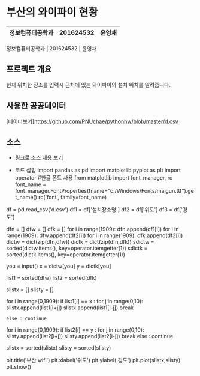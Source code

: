 # 부산의 와이파이 현황

정보컴퓨터공학과 | 201624532 | 윤영채
---- | ---- | ---- 

정보컴퓨터공학과 | 201624532 | 윤영채


## 프로젝트 개요
현재 위치한 장소를 입력시 근처에 있는 와이파이의 설치 위치를 알려줍니다.

## 사용한 공공데이터 
[데이터보기]https://github.com/PNUchae/pythonhw/blob/master/d.csv

## 소스
* [링크로 소스 내용 보기](https://github.com/cybermin/python2019/blob/master/tes.py) 

* 코드 삽입
import pandas as pd
import matplotlib.pyplot as plt
import operator
#한글 폰트 사용
from matplotlib import font_manager, rc
font_name = font_manager.FontProperties(fname="c:/Windows/Fonts/malgun.ttf").get_name()
rc('font', family=font_name)

df = pd.read_csv('d.csv')
df1 = df['설치장소명']
df2 = df['위도']
df3 = df['경도']



dfn = []
dfw = []
dfk = []
for i in range(1909):
    dfn.append(df1[i])
for i in range(1909):
    dfw.append(df2[i])
for i in range(1909):
    dfk.append(df3[i])
dictw = dict(zip(dfn,dfw))
dictk = dict(zip(dfn,dfk))
sdictw = sorted(dictw.items(), key=operator.itemgetter(1))
sdictk = sorted(dictk.items(), key=operator.itemgetter(1))

you = input()
x = dictw[you]
y = dictk[you]

list1 = sorted(dfw)
list2 = sorted(dfk)


slistx = []
slisty = []

for i in range(0,1909):
    if list1[i] == x :
        for j in range(0,10):
            slistx.append(list1[i+j])
            slistx.append(list1[i-j])
        break

    else : continue


for i in range(0,1909):
    if list2[i] == y :
        for j in range(0,10):
            slisty.append(list2[i+j])
            slisty.append(list2[i-j])
        break
    else : continue

slistx = sorted(slistx)
slisty = sorted(slisty)


plt.title('부산 wifi')
plt.xlabel('위도')
plt.ylabel('경도')
plt.plot(slistx,slisty)
plt.show()








